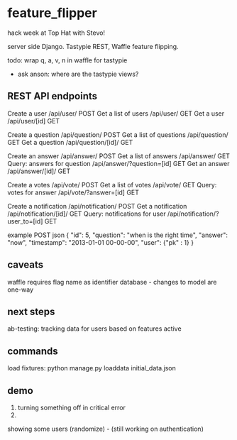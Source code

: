 feature_flipper
===============

hack week at Top Hat with Stevo!

server side Django. Tastypie REST, Waffle feature flipping.

todo:
wrap q, a, v, n in waffle for tastypie
- ask anson: where are the tastypie views?

REST API endpoints
------------------
Create a user	               /api/user/ POST
Get a list of users	           /api/user/ GET
Get a user	                   /api/user/[id] GET

Create a question	           /api/question/ POST
Get a list of questions	       /api/question/ GET
Get a question	               /api/question/[id]/ GET

Create an answer	           /api/answer/ POST
Get a list of answers          /api/answer/ GET
Query: answers for question    /api/answer/?question=[id] GET
Get an answer	               /api/answer/[id]/ GET

Create a votes                 /api/vote/ POST
Get a list of votes            /api/vote/ GET
Query: votes for answer        /api/vote/?answer=[id] GET

Create a notification          /api/notification/ POST
Get a notification             /api/notification/[id]/ GET
Query: notifications for user  /api/notification/?user_to=[id] GET


example POST json
{
	"id": 5,
	"question": "when is the right time",
	"answer": "now",
	"timestamp": "2013-01-01 00-00-00",
	"user": {"pk" : 1}
}

caveats
-------

waffle requires flag name as identifier
database - changes to model are one-way

next steps
----------
ab-testing: tracking data for users based on features active


commands
--------

load fixtures: python manage.py loaddata initial_data.json


demo
----

1. turning something off in critical error
2. 



showing some users (randomize) - (still working on authentication)
